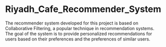 # Riyadh_Cafe_Recommender_System
The recommender system developed for this project is based on Collaborative Filtering, a popular technique in recommendation systems. The goal of the system is to provide personalized recommendations for users based on their preferences and the preferences of similar users.
